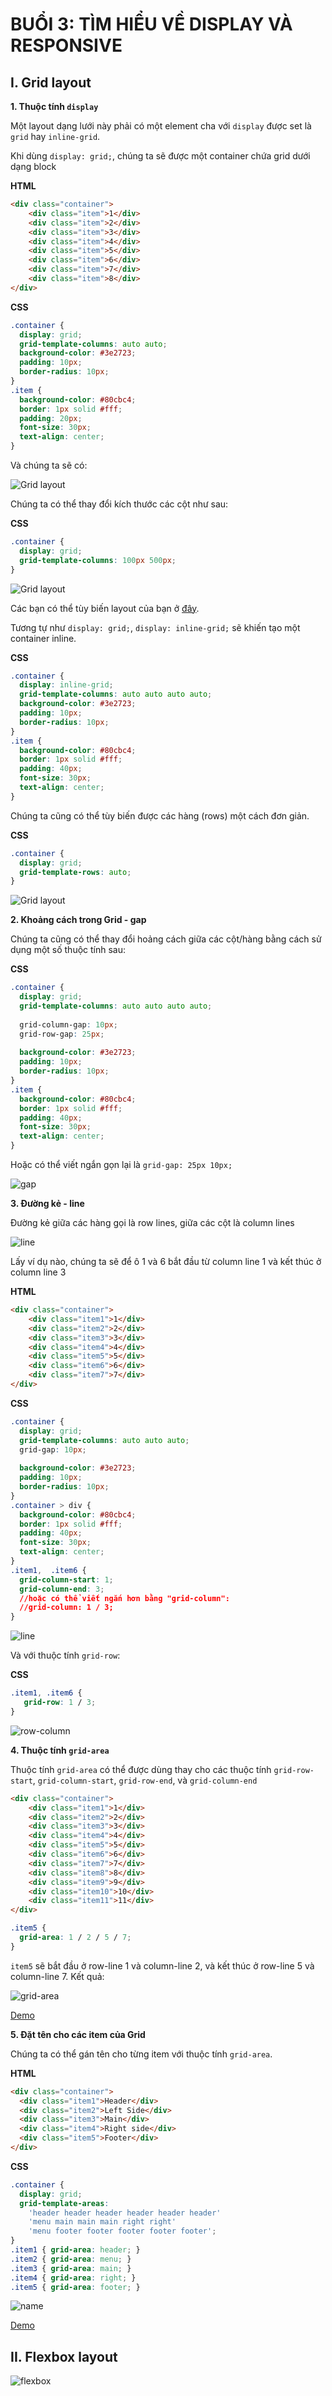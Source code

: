 # **BUỔI 3: TÌM HIỂU VỀ DISPLAY VÀ RESPONSIVE**

## **I. Grid layout**

**1. Thuộc tính `display`**

Một layout dạng lưới này phải có một element cha với `display` được set là `grid` hay `inline-grid`.

Khi dùng `display: grid;`, chúng ta sẽ được một container chứa grid dưới dạng block

**HTML**
```HTML
<div class="container">
    <div class="item">1</div>
    <div class="item">2</div>
    <div class="item">3</div>
    <div class="item">4</div>
    <div class="item">5</div>
    <div class="item">6</div>
    <div class="item">7</div>
    <div class="item">8</div>
</div>
```

**CSS**
```CSS
.container {
  display: grid;
  grid-template-columns: auto auto;
  background-color: #3e2723;
  padding: 10px;
  border-radius: 10px;
}
.item {
  background-color: #80cbc4;
  border: 1px solid #fff;
  padding: 20px;
  font-size: 30px;
  text-align: center;
}
```

Và chúng ta sẽ có:

![Grid layout](https://images.viblo.asia/0430efa3-36b7-4a56-8e80-03ccd0904e35.png)

Chúng ta có thể thay đổi kích thước các cột như sau:

**CSS**
```CSS
.container {
  display: grid;
  grid-template-columns: 100px 500px;
}
```

![Grid layout](https://images.viblo.asia/6b66489e-b287-41b0-b950-1004c5f8dbf5.png)

Các bạn có thể tùy biến layout của bạn ở [đây](https://codepen.io/serg-gavel/pen/OzBJpa/).

Tương tự như `display: grid;`, `display: inline-grid;` sẽ khiến tạo một container inline.

**CSS**
```CSS
.container {
  display: inline-grid;
  grid-template-columns: auto auto auto auto;
  background-color: #3e2723;
  padding: 10px;
  border-radius: 10px;
}
.item {
  background-color: #80cbc4;
  border: 1px solid #fff;
  padding: 40px;
  font-size: 30px;
  text-align: center;
}
```

Chúng ta cũng có thể tùy biến được các hàng (rows) một cách đơn giản.

**CSS**
```CSS
.container {
  display: grid;
  grid-template-rows: auto; 
}
```

![Grid layout](https://images.viblo.asia/6b38e9ab-3169-4669-aab0-b55ba4d947c7.png)

**2. Khoảng cách trong Grid - gap**

Chúng ta cũng có thể thay đổi hoảng cách giữa các cột/hàng bằng cách sử dụng một số thuộc tính sau:

**CSS**

```CSS
.container {
  display: grid;
  grid-template-columns: auto auto auto auto;
  
  grid-column-gap: 10px;
  grid-row-gap: 25px;
 
  background-color: #3e2723;
  padding: 10px;
  border-radius: 10px;
}
.item {
  background-color: #80cbc4;
  border: 1px solid #fff;
  padding: 40px;
  font-size: 30px;
  text-align: center;
}
```

Hoặc có thể viết ngắn gọn lại là `grid-gap: 25px 10px;` 

![gap](https://images.viblo.asia/f35faa65-f8f8-4991-b38a-5270b9e815ef.png)

**3. Đường kẻ - line**

Đường kẻ giữa các hàng gọi là row lines, giữa các cột là column lines

![line](https://images.viblo.asia/d1dbacf3-3f2d-4468-b148-a0f48c25f233.png)

Lấy ví dụ nào, chúng ta sẽ để ô 1 và 6 bắt đầu từ column line 1 và kết thúc ở column line 3

**HTML**
```HTML
<div class="container">
    <div class="item1">1</div>
    <div class="item2">2</div>
    <div class="item3">3</div>
    <div class="item4">4</div>
    <div class="item5">5</div>
    <div class="item6">6</div>
    <div class="item7">7</div>
</div>
```

**CSS**
```CSS
.container {
  display: grid;
  grid-template-columns: auto auto auto;
  grid-gap: 10px;
  
  background-color: #3e2723;
  padding: 10px;
  border-radius: 10px;
}
.container > div {
  background-color: #80cbc4;
  border: 1px solid #fff;
  padding: 40px;
  font-size: 30px;
  text-align: center;
}
.item1,  .item6 {
  grid-column-start: 1;
  grid-column-end: 3;
  //hoặc có thể viết ngắn hơn bằng "grid-column":
  //grid-column: 1 / 3;
}
```

![line](https://images.viblo.asia/a34f293f-a7e7-4a67-9d7a-a9db76df4fb8.png)

Và với thuộc tính `grid-row`:

**CSS**
```CSS
.item1, .item6 {
   grid-row: 1 / 3;
}
```

![row-column](https://images.viblo.asia/1990827e-5ff2-4124-a257-95b28a288443.png)

**4. Thuộc tính `grid-area`**

Thuộc tính `grid-area` có thể được dùng thay cho các thuộc tính `grid-row-start`, `grid-column-start`, `grid-row-end`, và `grid-column-end`

```HTML
<div class="container">
    <div class="item1">1</div>
    <div class="item2">2</div>
    <div class="item3">3</div>
    <div class="item4">4</div>
    <div class="item5">5</div>
    <div class="item6">6</div>
    <div class="item7">7</div>
    <div class="item8">8</div>
    <div class="item9">9</div>
    <div class="item10">10</div>
    <div class="item11">11</div>
</div>
```

```CSS
.item5 {
  grid-area: 1 / 2 / 5 / 7;
}
```

`item5` sẽ bắt đầu ở row-line 1 và column-line 2, và kết thúc ở row-line 5 và column-line 7. Kết quả: 

![grid-area](https://images.viblo.asia/33b0b71c-4bd8-44b8-9703-c6dfd09d68d8.png)

[Demo](https://codepen.io/serg-gavel/pen/RxeWqe)

**5. Đặt tên cho các item của Grid**

Chúng ta có thể gán tên cho từng item với thuộc tính `grid-area`.

**HTML**
```HTML
<div class="container">
  <div class="item1">Header</div>
  <div class="item2">Left Side</div>
  <div class="item3">Main</div>  
  <div class="item4">Right side</div>
  <div class="item5">Footer</div>
</div>
```
**CSS**
```CSS
.container {
  display: grid;
  grid-template-areas:
    'header header header header header header'
    'menu main main main right right'
    'menu footer footer footer footer footer';
}
.item1 { grid-area: header; }
.item2 { grid-area: menu; }
.item3 { grid-area: main; }
.item4 { grid-area: right; }
.item5 { grid-area: footer; }
```

![name](https://images.viblo.asia/1c8db552-a828-43ec-bbb5-d9abc417b5da.png)

[Demo](https://codepen.io/serg-gavel/pen/wpYMvv)

## **II. Flexbox layout**

![flexbox](https://css-tricks.com/wp-content/uploads/2022/02/css-flexbox-poster.png)